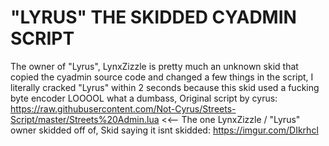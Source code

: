 # "LYRUS" THE SKIDDED CYADMIN SCRIPT

The owner of "Lyrus", LynxZizzle is pretty much an unknown skid that copied the cyadmin source code and changed a few things in the script,
I literally cracked "Lyrus" within 2 seconds because this skid used a fucking byte encoder LOOOOL what a dumbass,
Original script by cyrus: https://raw.githubusercontent.com/Not-Cyrus/Streets-Script/master/Streets%20Admin.lua <<-- The one LynxZizzle / "Lyrus" owner skidded off of,
Skid saying it isnt skidded: https://imgur.com/DIkrhcl
